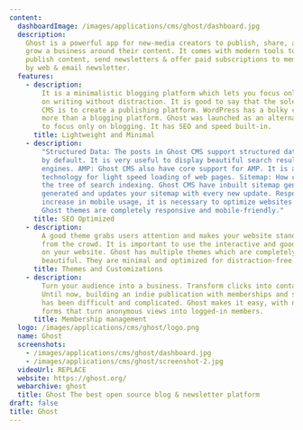 ```yaml
---
content:
  dashboardImage: /images/applications/cms/ghost/dashboard.jpg
  description:
    Ghost is a powerful app for new-media creators to publish, share, and
    grow a business around their content. It comes with modern tools to build a website,
    publish content, send newsletters & offer paid subscriptions to members. Publish
    by web & email newsletter.
  features:
    - description:
        It is a minimalistic blogging platform which lets you focus only
        on writing without distraction. It is good to say that the sole purpose of Ghost
        CMS is to create a publishing platform. WordPress has a bulky core and it is
        more than a blogging platform. Ghost was launched as an alternative of WordPress
        to focus only on blogging. It has SEO and speed built-in.
      title: Lightweight and Minimal
    - description:
        "Structured Data: The posts in Ghost CMS support structured data
        by default. It is very useful to display beautiful search results in search
        engines. AMP: Ghost CMS also have core support for AMP. It is a revolutionary
        technology for light speed loading of web pages. Sitemap: How can we forget
        the tree of search indexing. Ghost CMS have inbuilt sitemap generator which
        generated and updates your sitemap with every new update. Responsive: With an
        increase in mobile usage, it is necessary to optimize websites for smaller screens.
        Ghost themes are completely responsive and mobile-friendly."
      title: SEO Optimized
    - description:
        A good theme grabs users attention and makes your website stand apart
        from the crowd. It is important to use the interactive and good looking design
        on your website. Ghost has multiple themes which are completely responsive and
        beautiful. They are minimal and optimized for distraction-free reading.
      title: Themes and Customizations
    - description:
        Turn your audience into a business. Transform clicks into contacts.
        Until now, building an indie publication with memberships and subscriptions
        has been difficult and complicated. Ghost makes it easy, with native signup
        forms that turn anonymous views into logged-in members.
      title: Membership management
  logo: /images/applications/cms/ghost/logo.png
  name: Ghost
  screenshots:
    - /images/applications/cms/ghost/dashboard.jpg
    - /images/applications/cms/ghost/screenshot-2.jpg
  videoUrl: REPLACE
  website: https://ghost.org/
  webarchive: ghost
  title: Ghost The best open source blog & newsletter platform
draft: false
title: Ghost
---
```


